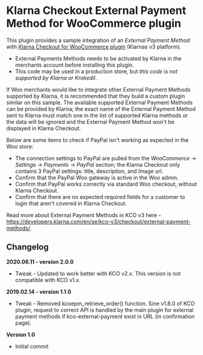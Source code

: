 # Klarna Checkout External Payment Method for WooCommerce plugin

This plugin provides a sample integration of an _External Payment Method_ with [Klarna Checkout for WooCommerce plugin](https://wordpress.org/plugins/klarna-checkout-for-woocommerce/) (Klarnas v3 platform).

* External Payments Methods needs to be activated by Klarna in the merchants account before installing this plugin.
* This code may be used in a production store, but _this code is not supported by Klarna or Krokedil_.

If Woo merchants would like to integrate other External Payment Methods supported by Klarna, it is recommended that they build a custom plugin similar on this sample. The available supported External Payment Methods can be provided by Klarna; the exact name of the External Payment Method sent to Klarna must match one in the list of supported Klarna methods or the data will be ignored and the External Payment Method won't be displayed in Klarna Checkout.


Below are some items to check if PayPal isn't working as expected in the Woo store:

* The connection settings to PayPal are pulled from the _WooCommerce -> Settings -> Payments -> PayPal_ section;  the Klarna Checkout only contains 3 PayPal settings: title, description, and Image url.
* Confirm that the PayPal Woo gateway is active in the Woo admin.
* Confirm that PayPal works correctly via standard Woo checkout, without Klarna Checkout.
* Confirm that there are no expected required fields for a customer to login that aren't covered in Klarna Checkout.

Read more about External Payment Methods in KCO v3 here - https://developers.klarna.com/en/se/kco-v3/checkout/external-payment-methods/.

## Changelog
**2020.06.11  - version 2.0.0**
* Tweak         - Updated to work better with KCO v2.x. This version is not compatible with KCO v1.x.

**2019.02.14  - version 1.1.0**
* Tweak         - Removed kcoepm_retrieve_order() function. Sine v1.8.0 of KCO plugin, request to correct API is handled by the main plugin for external payment methods if kco-external-payment exist in URL (in confirmation page).

**Version 1.0**
* Initial commit
